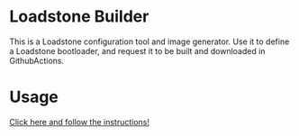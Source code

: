 # Loadstone Builder

This is a Loadstone configuration tool and image generator. Use it to define a
Loadstone bootloader, and request it to be built and downloaded in
GithubActions.

# Usage

[Click here and follow the instructions!](https://absw.github.io/loadstone/)
